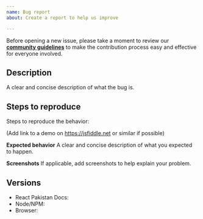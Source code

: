 ```yaml
---
name: Bug report
about: Create a report to help us improve

---
```


Before opening a new issue, please take a moment to review our [**community guidelines**](https://github.com/react-pakistan/react-pakistan-docs/blob/dev/CONTRIBUTING.md) to make the contribution process easy and effective for everyone involved.

## Description
A clear and concise description of what the bug is.

## Steps to reproduce
Steps to reproduce the behavior:

(Add link to a demo on https://jsfiddle.net or similar if possible)

**Expected behavior**
A clear and concise description of what you expected to happen.

**Screenshots**
If applicable, add screenshots to help explain your problem.

## Versions

- React Pakistan Docs:
- Node/NPM:
- Browser:
